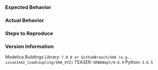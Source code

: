 <!--Fill in the following information detailing the issue. Make sure to not disclose protected data (e.g. passwords). Screenshots are helpful.-->

### Expected Behavior

### Actual Behavior

### Steps to Reproduce

### Version Information

<!--If appropriate, fill in the versions of the dependencies that may be causing the issue.-->

Modelica Buildings Library: `7.0.0 or GithubBranch/SHA (e.g., issue1442_loadCoupling/SHA_XYZ)`
TEASER: `URBANopt/0.6.9`
Python: `3.6.5`

